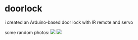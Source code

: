 # doorlock
i created an Arduino-based door lock with IR remote and servo

some random photos:
![](https://mikesite2.netlify.app/arduino-serr.jpg )
![](https://mikesite2.netlify.app/ard-serr.jpg )



